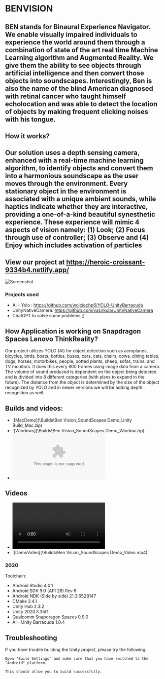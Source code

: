 # BENVISION
## BEN stands for Binaural Experience Navigator. We enable visually impaired individuals to experience the world around them through a combination of state of the art real time Machine Learning algorithm and Augmented Reality. We give them the ability to see objects through artificial intelligence and then convert those objects into soundscapes. Interestingly, Ben is also the name of the blind American diagnosed with retinal cancer who taught himself echolocation and was able to detect the location of objects by making frequent clicking noises with his tongue.

## How it works?

## Our solution uses a depth sensing camera, enhanced with a real-time machine learning algorithm, to identify objects and convert them into a harmonious soundscape as the user moves through the environment. Every stationary object in the environment is associated with a unique ambient sounds, while haptics indicate whether they are interactive, providing a one-of-a-kind beautiful synesthetic experience. These experience will mimic 4 aspects of vision namely: (1) Look; (2) Focus through use of controller; (3) Observe and (4) Enjoy which includes activation of particles

## View our project at https://heroic-croissant-9334b4.netlify.app/

![Screenshot](screen.png)

### Projects used
* AI - Yolo : https://github.com/wojciechp6/YOLO-UnityBarracuda 
* UnityNativeCamera:  https://github.com/yasirkula/UnityNativeCamera 
* ChatGPT to solve some problems ;) 

## How Application is working on Snapdragon Spaces Lenovo ThinkReality?
Our project utilizes YOLO (AI) for object detection such as aeroplanes, bicycles, birds, boats, bottles, buses, cars, cats, chairs, cows, dining tables, dogs, horses, motorbikes, people, potted plants, sheep, sofas, trains, and TV monitors. It does this every 800 frames using image data from a camera. The volume of sound produced is dependent on the object being detected and is divided into 8 different categories (with plans to expand in the future). The distance from the object is determined by the size of the object recognized by YOLO and in newer versions we will be adding depth recognition as well.

## Builds and videos:
* ![MacDemo](\Builds\Ben Vision_SoundScapes Demo_Unity Build_Mac.zip)
* ![Windows](\Builds\Ben Vision_SoundScapes Demo_Window.zip)
* ![ThinkReality](\Builds\sight.apk)
## Videos
* ![Introduction](\Builds\Introducing_BenVision_v3.mp4)
* ![DemoVideo](\Builds\Ben Vision_SoundScapes Demo_Video.mp4)


### 2020
Toolchain:
* Android Studio 4.0.1
* Android SDK 9.0 (API 28) Rev 6
* Android NDK (Side by side) 21.3.6528147
* CMake 3.4.1
* Unity Hub 2.3.2
* Unity 2020.3.35f1
* Qualcomm Snapdragon Spaces 0.9.0
* AI - Unity Barracuda 1.0.4

## Troubleshooting

If you have trouble building the Unity project, please try the following:
```
Open "Build Settings" and make sure that you have switched to the "Android" platform.

This should allow you to build successfully.
```
